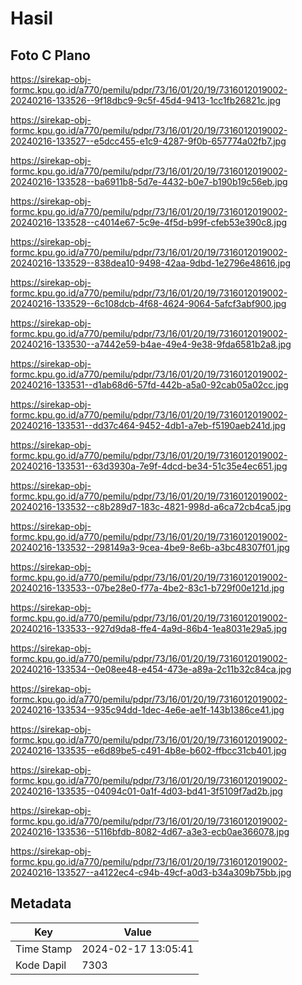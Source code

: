 # Hasil

## Foto C Plano

https://sirekap-obj-formc.kpu.go.id/a770/pemilu/pdpr/73/16/01/20/19/7316012019002-20240216-133526--9f18dbc9-9c5f-45d4-9413-1cc1fb26821c.jpg

https://sirekap-obj-formc.kpu.go.id/a770/pemilu/pdpr/73/16/01/20/19/7316012019002-20240216-133527--e5dcc455-e1c9-4287-9f0b-657774a02fb7.jpg

https://sirekap-obj-formc.kpu.go.id/a770/pemilu/pdpr/73/16/01/20/19/7316012019002-20240216-133528--ba6911b8-5d7e-4432-b0e7-b190b19c56eb.jpg

https://sirekap-obj-formc.kpu.go.id/a770/pemilu/pdpr/73/16/01/20/19/7316012019002-20240216-133528--c4014e67-5c9e-4f5d-b99f-cfeb53e390c8.jpg

https://sirekap-obj-formc.kpu.go.id/a770/pemilu/pdpr/73/16/01/20/19/7316012019002-20240216-133529--838dea10-9498-42aa-9dbd-1e2796e48616.jpg

https://sirekap-obj-formc.kpu.go.id/a770/pemilu/pdpr/73/16/01/20/19/7316012019002-20240216-133529--6c108dcb-4f68-4624-9064-5afcf3abf900.jpg

https://sirekap-obj-formc.kpu.go.id/a770/pemilu/pdpr/73/16/01/20/19/7316012019002-20240216-133530--a7442e59-b4ae-49e4-9e38-9fda6581b2a8.jpg

https://sirekap-obj-formc.kpu.go.id/a770/pemilu/pdpr/73/16/01/20/19/7316012019002-20240216-133531--d1ab68d6-57fd-442b-a5a0-92cab05a02cc.jpg

https://sirekap-obj-formc.kpu.go.id/a770/pemilu/pdpr/73/16/01/20/19/7316012019002-20240216-133531--dd37c464-9452-4db1-a7eb-f5190aeb241d.jpg

https://sirekap-obj-formc.kpu.go.id/a770/pemilu/pdpr/73/16/01/20/19/7316012019002-20240216-133531--63d3930a-7e9f-4dcd-be34-51c35e4ec651.jpg

https://sirekap-obj-formc.kpu.go.id/a770/pemilu/pdpr/73/16/01/20/19/7316012019002-20240216-133532--c8b289d7-183c-4821-998d-a6ca72cb4ca5.jpg

https://sirekap-obj-formc.kpu.go.id/a770/pemilu/pdpr/73/16/01/20/19/7316012019002-20240216-133532--298149a3-9cea-4be9-8e6b-a3bc48307f01.jpg

https://sirekap-obj-formc.kpu.go.id/a770/pemilu/pdpr/73/16/01/20/19/7316012019002-20240216-133533--07be28e0-f77a-4be2-83c1-b729f00e121d.jpg

https://sirekap-obj-formc.kpu.go.id/a770/pemilu/pdpr/73/16/01/20/19/7316012019002-20240216-133533--927d9da8-ffe4-4a9d-86b4-1ea8031e29a5.jpg

https://sirekap-obj-formc.kpu.go.id/a770/pemilu/pdpr/73/16/01/20/19/7316012019002-20240216-133534--0e08ee48-e454-473e-a89a-2c11b32c84ca.jpg

https://sirekap-obj-formc.kpu.go.id/a770/pemilu/pdpr/73/16/01/20/19/7316012019002-20240216-133534--935c94dd-1dec-4e6e-ae1f-143b1386ce41.jpg

https://sirekap-obj-formc.kpu.go.id/a770/pemilu/pdpr/73/16/01/20/19/7316012019002-20240216-133535--e6d89be5-c491-4b8e-b602-ffbcc31cb401.jpg

https://sirekap-obj-formc.kpu.go.id/a770/pemilu/pdpr/73/16/01/20/19/7316012019002-20240216-133535--04094c01-0a1f-4d03-bd41-3f5109f7ad2b.jpg

https://sirekap-obj-formc.kpu.go.id/a770/pemilu/pdpr/73/16/01/20/19/7316012019002-20240216-133536--5116bfdb-8082-4d67-a3e3-ecb0ae366078.jpg

https://sirekap-obj-formc.kpu.go.id/a770/pemilu/pdpr/73/16/01/20/19/7316012019002-20240216-133527--a4122ec4-c94b-49cf-a0d3-b34a309b75bb.jpg


## Metadata

| Key        | Value               |
| ---------- | ------------------- |
| Time Stamp | 2024-02-17 13:05:41 |
| Kode Dapil | 7303                |



